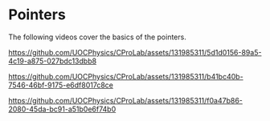 # Pointers

The following videos cover the basics of the pointers.

https://github.com/UOCPhysics/CProLab/assets/131985311/5d1d0156-89a5-4c19-a875-027bdc13dbb8



https://github.com/UOCPhysics/CProLab/assets/131985311/b41bc40b-7546-46bf-9175-e6df8017c8ce



https://github.com/UOCPhysics/CProLab/assets/131985311/f0a47b86-2080-45da-bc91-a51b0e6f74b0

